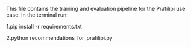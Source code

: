 This file contains the training and evaluation pipeline for the Pratilipi use case.
In the terminal run:

1.pip install -r requirements.txt


2.python recommendations_for_pratilipi.py
